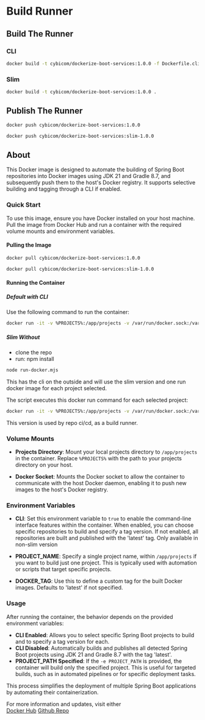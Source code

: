 # Build Runner

## Build The Runner

### CLI

```bash
docker build -t cybicom/dockerize-boot-services:1.0.0 -f Dockerfile.cli
```

### Slim

```bash
docker build -t cybicom/dockerize-boot-services:1.0.0 .
```

## Publish The Runner

```bash
docker push cybicom/dockerize-boot-services:1.0.0
```

```bash
docker push cybicom/dockerize-boot-services:slim-1.0.0
```

## About 

This Docker image is designed to automate the building of Spring Boot repositories into Docker images using JDK 21 and Gradle 8.7, and subsequently push them to the host's Docker registry. It supports selective building and tagging through a CLI if enabled.

### Quick Start

To use this image, ensure you have Docker installed on your host machine. Pull the image from Docker Hub and run a container with the required volume mounts and environment variables.

#### Pulling the Image

```bash
docker pull cybicom/dockerize-boot-services:1.0.0
```

```bash
docker pull cybicom/dockerize-boot-services:slim-1.0.0
```

#### Running the Container

##### Default with CLI

Use the following command to run the container:

```bash
docker run -it -v %PROJECTS%:/app/projects -v /var/run/docker.sock:/var/run/docker.sock -e CLI cybicom/dockerize-boot-services:1.0.0
```

##### Slim Without

* clone the repo
* run: npm install


```bash
node run-docker.mjs
```  

This has the cli on the outside and will use the slim version and one run docker image for each project selected.  

The script executes this docker run command for each selected project:

```bash
docker run -it -v %PROJECTS%:/app/projects -v /var/run/docker.sock:/var/run/docker.sock -e PROJECT_NAME=%PROJECT_NAME% -e DOCKER_TAG=%DOCKER_TAG% cybicom/dockerize-boot-services:slim-1.0.0
```  

This version is used by repo ci/cd, as a build runner. 

### Volume Mounts

- **Projects Directory**: Mount your local projects directory to `/app/projects` in the container. Replace `%PROJECTS%` with the path to your projects directory on your host.
  
- **Docker Socket**: Mounts the Docker socket to allow the container to communicate with the host Docker daemon, enabling it to push new images to the host's Docker registry.

### Environment Variables

- **CLI**: Set this environment variable to `true` to enable the command-line interface features within the container. When enabled, you can choose specific repositories to build and specify a tag version. If not enabled, all repositories are built and published with the 'latest' tag. Only available in non-slim version

- **PROJECT_NAME**: Specify a single project name, within `/app/projects` if you want to build just one project. This is typically used with automation or scripts that target specific projects.

- **DOCKER_TAG**: Use this to define a custom tag for the built Docker images. Defaults to 'latest' if not specified.

### Usage

After running the container, the behavior depends on the provided environment variables:
- **CLI Enabled**: Allows you to select specific Spring Boot projects to build and to specify a tag version for each.
- **CLI Disabled**: Automatically builds and publishes all detected Spring Boot projects using JDK 21 and Gradle 8.7 with the tag 'latest'.
- **PROJECT_PATH Specified**: If the `-e PROJECT_PATH` is provided, the container will build only the specified project. This is useful for targeted builds, such as in automated pipelines or for specific deployment tasks.

This process simplifies the deployment of multiple Spring Boot applications by automating their containerization.

For more information and updates, visit either     
[Docker Hub](https://hub.docker.com/repository/docker/cybicom/dockerize-boot-services/general)
[Github Repo](https://github.com/fluidnotions/publish-docker-images-using-jdk-21-and-gradle-8.7)
